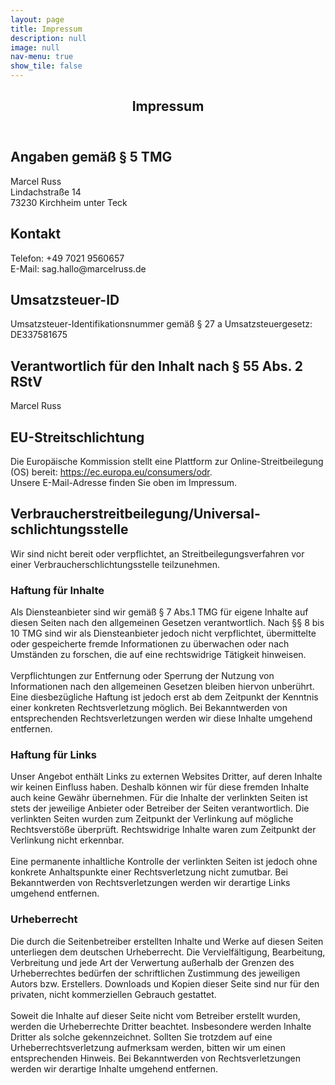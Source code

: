 ```yaml
---
layout: page
title: Impressum
description: null
image: null
nav-menu: true
show_tile: false
---
```


<!-- Main -->
<div id="main" class="alt">

<!-- One -->
<section id="one">
	<div class="inner">
		<header class="major">
			<h1>Impressum</h1>
		</header>

<!-- Content -->
<h2>Angaben gemäß § 5 TMG</h2>
<p>Marcel Russ <br />
Lindachstraße 14 <br />
73230 Kirchheim unter Teck <br />
</p>

<h2>Kontakt</h2>
<p>
Telefon: +49 7021 9560657 <br />
E-Mail: sag.hallo@marcelruss.de </p>

<h2>Umsatzsteuer-ID</h2>
<p>Umsatzsteuer-Identifikationsnummer gemäß § 27 a Umsatzsteuergesetz: <br />
DE337581675
</p>

<h2>Verantwortlich für den Inhalt nach § 55 Abs. 2 RStV</h2>
<p>Marcel Russ</p>

<h2>EU-Streitschlichtung</h2>
<p>Die Europäische Kommission stellt eine Plattform zur Online-Streitbeilegung (OS) bereit: <a href="https://ec.europa.eu/consumers/odr" target="_blank" rel="noopener noreferrer">https://ec.europa.eu/consumers/odr</a>. <br />Unsere E-Mail-Adresse finden Sie oben im Impressum.</p>

<h2>Verbraucher­streit­beilegung/Universal­schlichtungs­stelle</h2>
<p>Wir sind nicht bereit oder verpflichtet, an Streitbeilegungsverfahren vor einer Verbraucherschlichtungsstelle teilzunehmen.</p>
<h3>Haftung für Inhalte</h3>
<p>Als Diensteanbieter sind wir gemäß § 7 Abs.1 TMG für eigene Inhalte auf diesen Seiten nach den allgemeinen Gesetzen verantwortlich. Nach §§ 8 bis 10 TMG sind wir als Diensteanbieter jedoch nicht verpflichtet, übermittelte oder gespeicherte fremde Informationen zu überwachen oder nach Umständen zu forschen, die auf eine rechtswidrige Tätigkeit hinweisen.<br />
<br />
Verpflichtungen zur Entfernung oder Sperrung der Nutzung von Informationen nach den allgemeinen Gesetzen bleiben hiervon unberührt. Eine diesbezügliche Haftung ist jedoch erst ab dem Zeitpunkt der Kenntnis einer konkreten Rechtsverletzung möglich. Bei Bekanntwerden von entsprechenden Rechtsverletzungen werden wir diese Inhalte umgehend entfernen. </p>

<h3>Haftung für Links</h3>
<p>Unser Angebot enthält Links zu externen Websites Dritter, auf deren Inhalte wir keinen Einfluss haben. Deshalb können wir für diese fremden Inhalte auch keine Gewähr übernehmen. Für die Inhalte der verlinkten Seiten ist stets der jeweilige Anbieter oder Betreiber der Seiten verantwortlich. Die verlinkten Seiten wurden zum Zeitpunkt der Verlinkung auf mögliche Rechtsverstöße überprüft. Rechtswidrige Inhalte waren zum Zeitpunkt der Verlinkung nicht erkennbar.
<br />
<br />
Eine permanente inhaltliche Kontrolle der verlinkten Seiten ist jedoch ohne konkrete Anhaltspunkte einer Rechtsverletzung nicht zumutbar. Bei Bekanntwerden von Rechtsverletzungen werden wir derartige Links umgehend entfernen. </p>

<h3>Urheberrecht</h3>
<p>Die durch die Seitenbetreiber erstellten Inhalte und Werke auf diesen Seiten unterliegen dem deutschen Urheberrecht. Die Vervielfältigung, Bearbeitung, Verbreitung und jede Art der Verwertung außerhalb der Grenzen des Urheberrechtes bedürfen der schriftlichen Zustimmung des jeweiligen Autors bzw. Erstellers. Downloads und Kopien dieser Seite sind nur für den privaten, nicht kommerziellen Gebrauch gestattet.
<br />
<br />
Soweit die Inhalte auf dieser Seite nicht vom Betreiber erstellt wurden, werden die Urheberrechte Dritter beachtet. Insbesondere werden Inhalte Dritter als solche gekennzeichnet. Sollten Sie trotzdem auf eine Urheberrechtsverletzung aufmerksam werden, bitten wir um einen entsprechenden Hinweis. Bei Bekanntwerden von Rechtsverletzungen werden wir derartige Inhalte umgehend entfernen.</p>